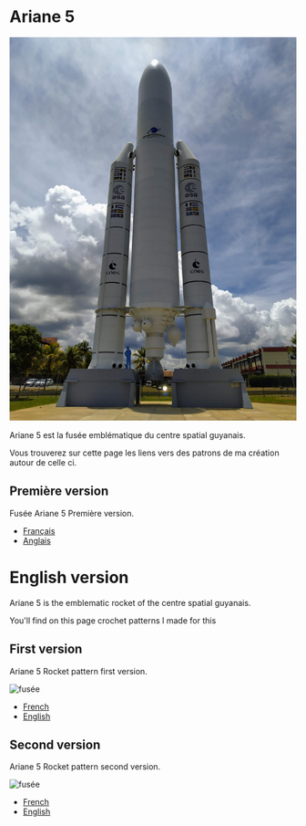 # Ariane 5

![Ariane](../../media/ArianeKourou.jpg)

Ariane 5 est la fusée emblématique du centre spatial guyanais.

Vous trouverez sur cette page les liens vers des patrons de ma création autour de celle ci.

## Première version
Fusée Ariane 5 Première version.

* [Français](./v1/fr/Ariane5.md)
* [Anglais](./v1/en/Ariane5.md)

# English version

Ariane 5 is the emblematic rocket of the centre spatial guyanais.

You'll find on this page crochet patterns I made for this

## First version

Ariane 5 Rocket pattern first version.

![fusée](../../../../media/patterns/ariane5/v1/fusee.jpg)

* [French](./v1/fr/Ariane5.md)
* [English](./v1/en/Ariane5.md)

## Second version

Ariane 5 Rocket pattern second version.

![fusée](../../../../media/patterns/ariane5/v2/fusee.jpg)

* [French](./v2/fr/Ariane5.md)
* [English](./v2/en/Ariane5.md)
